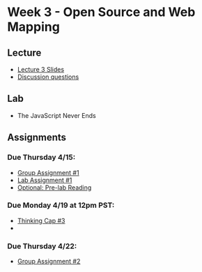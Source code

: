 # Week 3 - Open Source and Web Mapping

## Lecture
- [Lecture 3 Slides](./Materials/AA191_S_W3_Lecture_3.pdf)
- [Discussion questions](https://docs.google.com/document/d/1GKPtq2InLOzfvzO9mf9I9r8zVsCEMWXpdnb298hvXaU/edit
)

## Lab
- The JavaScript Never Ends

## Assignments
### Due Thursday 4/15:
- [Group Assignment #1](../Week_1/3_group_project.md)
- [Lab Assignment #1](https://github.com/albertkun/21S-ASIAAM-191A-Assignments/tree/main/Week_01)
- [Optional: Pre-lab Reading](./Materials/pre-lab.md)

### Due Monday 4/19 at 12pm PST:
- [Thinking Cap #3](https://github.com/albertkun/21S-ASIAAM-191A/discussions/47)
- 
### Due Thursday 4/22:
- [Group Assignment #2](../Week_2/Materials/group_assigment_2.md)


